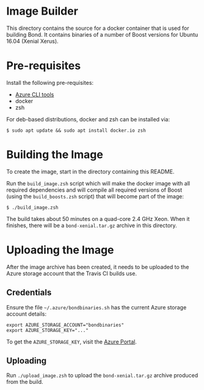 # Image Builder

This directory contains the source for a docker container that is used for building Bond.
It contains binaries of a number of Boost versions for Ubuntu 16.04 (Xenial Xerus).

# Pre-requisites

Install the following pre-requisites:

* [Azure CLI tools][azure-cli]
* docker
* zsh

For deb-based distributions, docker and zsh can be installed via:

    $ sudo apt update && sudo apt install docker.io zsh

# Building the Image

To create the image, start in the directory containing this README.

Run the `build_image.zsh` script which will make the docker image with all
required dependencies and will compile all required versions of Boost (using
the `build_boosts.zsh` script) that will become part of the image:

    $ ./build_image.zsh

The build takes about 50 minutes on a quad-core 2.4 GHz Xeon. When it finishes,
there will be a `bond-xenial.tar.gz` archive in this directory.

# Uploading the Image

After the image archive has been created, it needs to be uploaded to the
Azure storage account that the Travis CI builds use.

## Credentials

Ensure the file `~/.azure/bondbinaries.sh` has the current Azure storage
account details:

    export AZURE_STORAGE_ACCOUNT="bondbinaries"
    export AZURE_STORAGE_KEY="..."

To get the `AZURE_STORAGE_KEY`, visit the [Azure Portal][azure-portal].

## Uploading

Run `./upload_image.zsh` to upload the `bond-xenial.tar.gz` archive
produced from the build.

[azure-cli]: https://docs.microsoft.com/en-us/cli/azure/install-azure-cli
[azure-portal]: https://portal.azure.com/

